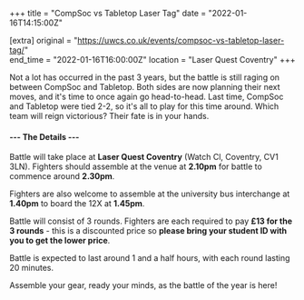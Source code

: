 +++
title = "CompSoc vs Tabletop Laser Tag"
date = "2022-01-16T14:15:00Z"

[extra]
original = "https://uwcs.co.uk/events/compsoc-vs-tabletop-laser-tag/"    
end_time = "2022-01-16T16:00:00Z"
location = "Laser Quest Coventry"
+++

Not a lot has occurred in the past 3 years, but the battle is still raging on between CompSoc and Tabletop. Both sides are now planning their next moves, and it's time to once again go head-to-head. Last time, CompSoc and Tabletop were tied 2-2, so it's all to play for this time around. Which team will reign victorious? Their fate is in your hands.

#### **--- The Details ---**

Battle will take place at **Laser Quest Coventry** (Watch Cl, Coventry, CV1 3LN). Fighters should assemble at the venue at **2.10pm** for battle to commence around **2.30pm**.

Fighters are also welcome to assemble at the university bus interchange at **1.40pm** to board the 12X at **1.45pm**.

Battle will consist of 3 rounds. Fighters are each required to pay **£13 for the 3 rounds** - this is a discounted price so **please bring your student ID with you to get the lower price**.

Battle is expected to last around 1 and a half hours, with each round lasting 20 minutes.

Assemble your gear, ready your minds, as the battle of the year is here\!


